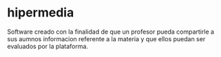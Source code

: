 # hipermedia
Software creado con la finalidad de que un profesor pueda compartirle a sus aumnos informacion referente a la materia y que ellos puedan ser evaluados por la plataforma.
